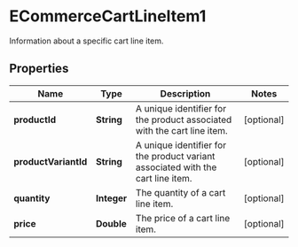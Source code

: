 

# ECommerceCartLineItem1

Information about a specific cart line item.

## Properties

| Name | Type | Description | Notes |
|------------ | ------------- | ------------- | -------------|
|**productId** | **String** | A unique identifier for the product associated with the cart line item. |  [optional] |
|**productVariantId** | **String** | A unique identifier for the product variant associated with the cart line item. |  [optional] |
|**quantity** | **Integer** | The quantity of a cart line item. |  [optional] |
|**price** | **Double** | The price of a cart line item. |  [optional] |



